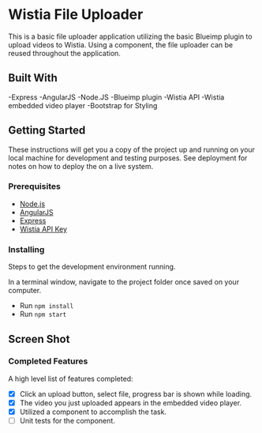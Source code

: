 # Wistia File Uploader
This is a basic file uploader application utilizing the basic Blueimp plugin to upload videos to Wistia. Using a component, the file uploader can be reused throughout the application.

## Built With
-Express
-AngularJS
-Node.JS
-Blueimp plugin
-Wistia API 
-Wistia embedded video player
-Bootstrap for Styling

## Getting Started

These instructions will get you a copy of the project up and running on your local machine for development and testing purposes. See deployment for notes on how to deploy the on a live system.

### Prerequisites

- [Node.js](https://nodejs.org/en/)
- [AngularJS](https://angularjs.org/)
- [Express](http://expressjs.com/)
- [Wistia API Key](https://wistia.com/support/developers/data-api)

### Installing

Steps to get the development environment running.

In a terminal window, navigate to the project folder once saved on your computer.
- Run `npm install`
- Run `npm start`

## Screen Shot

### Completed Features
A high level list of features completed:
- [x] Click an upload button, select file, progress bar is shown while loading.
- [x] The video you just uploaded appears in the embedded video player.
- [x] Utilized a component to accomplish the task.
- [ ] Unit tests for the component.
